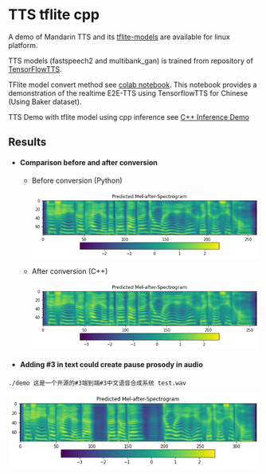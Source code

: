 # TTS tflite cpp
A demo of Mandarin TTS and its [tflite-models](https://github.com/lr2582858/TTS_tflite_cpp/releases/tag/0.1.0) are available for linux platform.

TTS models (fastspeech2 and multibank_gan) is trained from repository of [TensorFlowTTS](https://github.com/TensorSpeech/TensorFlowTTS).

TFlite model convert method see [colab notebook](https://colab.research.google.com/drive/1Ma3MIcSdLsOxqOKcN1MlElncYMhrOg3J?usp=sharing#scrollTo=KCm6Oj7iLlu5). This notebook provides a demonstration of the realtime E2E-TTS using TensorflowTTS for Chinese (Using Baker dataset).

TTS Demo with tflite model using cpp inference see [C++ Inference Demo](https://github.com/lr2582858/TensorFlowTTS/tree/master/examples/cpptflite)

## Results
- #### Comparison before and after conversion

  - Before conversion (Python)

    ![ori_mel](./results/ori_mel.png)


  - After conversion (C++)

    ![tflite_mel](./results/tflite_mel.png)

- #### Adding #3 in text could create pause prosody in audio
```shell
./demo 这是一个开源的#3端到端#3中文语音合成系统 test.wav
```
![tflite_mel](./results/tflite_mel2.png)